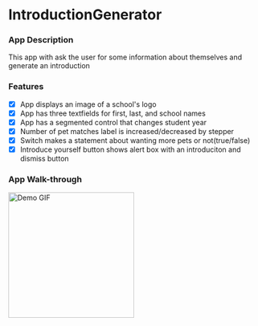 # IntroductionGenerator

### App Description

This app with ask the user for some information about themselves and generate an introduction

### Features

- [x] App displays an image of a school's logo
- [x] App has three textfields for first, last, and school names
- [x] App has a segmented control that changes student year
- [x] Number of pet matches label is increased/decreased by stepper
- [x] Switch makes a statement about wanting more pets or not(true/false) 
- [x] Introduce yourself button shows alert box with an introduciton and dismiss button

### App Walk-through

<img src="https://i.imgur.com/83ZfHUT.gif" width=250 alt="Demo GIF"><br>


